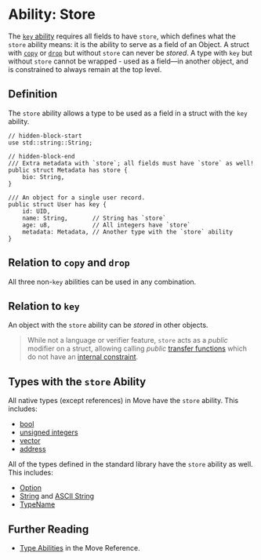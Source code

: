 # Ability: Store

The [`key` ability][key-ability] requires all fields to have `store`, which defines what the `store`
ability means: it is the ability to serve as a field of an Object. A struct with
[`copy`][copy-ability] or [`drop`][drop-ability] but without `store` can never be _stored_. A type
with `key` but without `store` cannot be wrapped - used as a field—in another object, and is
constrained to always remain at the top level.

## Definition

The `store` ability allows a type to be used as a field in a struct with the `key` ability.

```move
// hidden-block-start
use std::string::String;

// hidden-block-end
/// Extra metadata with `store`; all fields must have `store` as well!
public struct Metadata has store {
    bio: String,
}

/// An object for a single user record.
public struct User has key {
    id: UID,
    name: String,       // String has `store`
    age: u8,            // All integers have `store`
    metadata: Metadata, // Another type with the `store` ability
}
```

## Relation to `copy` and `drop`

All three non-`key` abilities can be used in any combination.

## Relation to `key`

An object with the `store` ability can be _stored_ in other objects.

> While not a language or verifier feature, `store` acts as a _public_ modifier on a struct,
> allowing calling _public_ [transfer functions](./storage-functions.md) which do not have an
> [internal constraint](./internal-constraint.md).

## Types with the `store` Ability

All native types (except references) in Move have the `store` ability. This includes:

- [bool](./../move-basics/primitive-types#booleans)
- [unsigned integers](./../move-basics/primitive-types#integer-types)
- [vector](./../move-basics/vector)
- [address](./../move-basics/address)

All of the types defined in the standard library have the `store` ability as well. This includes:

- [Option](./../move-basics/option)
- [String](./../move-basics/string) and [ASCII String](./../move-basics/string)
- [TypeName](./../move-basics/type-reflection)

## Further Reading

- [Type Abilities](./../../reference/abilities) in the Move Reference.

[key-ability]: ./key-ability.md
[drop-ability]: ./../move-basics/drop-ability
[copy-ability]: ./../move-basics/copy-ability
